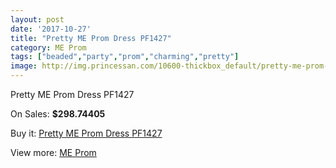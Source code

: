 ```yaml
---
layout: post
date: '2017-10-27'
title: "Pretty ME Prom Dress PF1427"
category: ME Prom
tags: ["beaded","party","prom","charming","pretty"]
image: http://img.princessan.com/10600-thickbox_default/pretty-me-prom-dress-pf1427.jpg
---
```

Pretty ME Prom Dress PF1427

On Sales: **$298.74405**
<a href="https://www.princessan.com/en/me-prom/4609-pretty-me-prom-dress-pf1427.html"><amp-img layout="responsive" width="600" height="600" src="//img.princessan.com/10600-thickbox_default/pretty-me-prom-dress-pf1427.jpg" alt="Pretty ME Prom Dress PF1427 0" /></a>

Buy it: [Pretty ME Prom Dress PF1427](https://www.princessan.com/en/me-prom/4609-pretty-me-prom-dress-pf1427.html "Pretty ME Prom Dress PF1427")

View more: [ME Prom](https://www.princessan.com/en/33-me-prom "ME Prom")